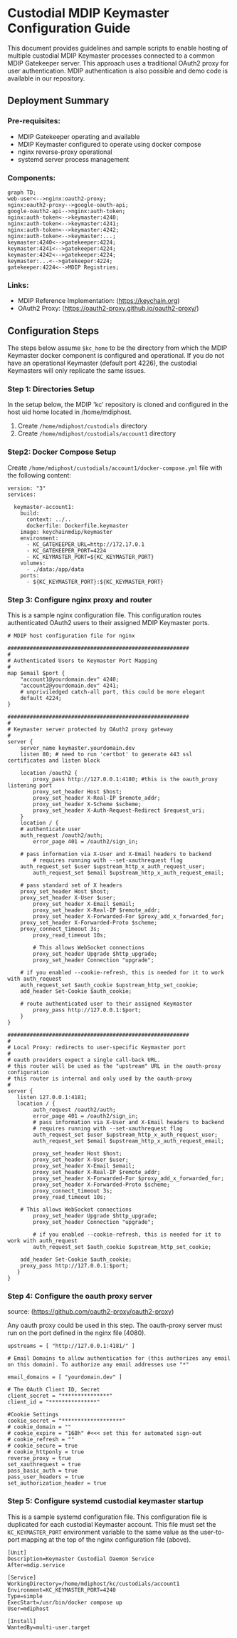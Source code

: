 # Custodial MDIP Keymaster Configuration Guide

This document provides guidelines and sample scripts to enable hosting of multiple custodial MDIP Keymaster processes connected to a common MDIP Gatekeeper server. This approach uses a traditional OAuth2 proxy for user authentication. MDIP authentication is also possible and demo code is available in our repository.

## Deployment Summary

### Pre-requisites: 
- MDIP Gatekeeper operating and available
- MDIP Keymaster configured to operate using docker compose
- nginx reverse-proxy operational
- systemd server process management

### Components:

```mermaid
graph TD;
web-user<-->nginx:oauth2-proxy;
nginx:oauth2-proxy-->google-oauth-api;
google-oauth2-api-->nginx:auth-token;
nginx:auth-token<-->keymaster:4240;
nginx:auth-token<-->keymaster:4241;
nginx:auth-token<-->keymaster:4242;
nginx:auth-token<-->keymaster:...;
keymaster:4240<-->gatekeeper:4224;
keymaster:4241<-->gatekeeper:4224;
keymaster:4242<-->gatekeeper:4224;
keymaster:...<-->gatekeeper:4224;
gatekeeper:4224<-->MDIP Registries;
```

### Links: 
- MDIP Reference Implementation: (https://keychain.org)
- OAuth2 Proxy: (https://oauth2-proxy.github.io/oauth2-proxy/)

## Configuration Steps

The steps below assume `$kc_home` to be the directory from which the MDIP Keymaster docker component is configured and operational. If you do not have an operational Keymaster (default port 4226), the custodial Keymasters will only replicate the same issues. 

### Step 1: Directories Setup
In the setup below, the MDIP 'kc' repository is cloned and configured in the host uid home located in /home/mdiphost.
1. Create `/home/mdiphost/custodials` directory
2. Create `/home/mdiphost/custodials/account1` directory

### Step2: Docker Compose Setup
Create `/home/mdiphost/custodials/account1/docker-compose.yml` file with the following content: 

```
version: "3"
services:

  keymaster-account1:
    build:
      context: ../..
      dockerfile: Dockerfile.keymaster
    image: keychainmdip/keymaster
    environment:
      - KC_GATEKEEPER_URL=http://172.17.0.1
      - KC_GATEKEEPER_PORT=4224
      - KC_KEYMASTER_PORT=${KC_KEYMASTER_PORT}
    volumes:
      - ./data:/app/data
    ports:
      - ${KC_KEYMASTER_PORT}:${KC_KEYMASTER_PORT}
```

### Step 3: Configure nginx proxy and router
This is a sample nginx configuration file. This configuration routes authenticated OAuth2 users to their assigned MDIP Keymaster ports.

```
# MDIP host configuration file for nginx

#########################################################
#
# Authenticated Users to Keymaster Port Mapping
#
map $email $port {
    "account1@yourdomain.dev" 4240;
    "account2@yourdomain.dev" 4241;
    # unpriviledged catch-all port, this could be more elegant
    default 4224; 
}

#########################################################
#
# Keymaster server protected by OAuth2 proxy gateway
#
server {
    server_name keymaster.yourdomain.dev
    listen 80; # need to run 'certbot' to generate 443 ssl certificates and listen block

    location /oauth2 {
        proxy_pass http://127.0.0.1:4180; #this is the oauth_proxy listening port
        proxy_set_header Host $host;
        proxy_set_header X-Real-IP $remote_addr;
        proxy_set_header X-Scheme $scheme;
        proxy_set_header X-Auth-Request-Redirect $request_uri;
    }
    location / {
	# authenticate user
	auth_request /oauth2/auth;
        error_page 401 = /oauth2/sign_in;

	# pass information via X-User and X-Email headers to backend
        # requires running with --set-xauthrequest flag
	auth_request_set $user $upstream_http_x_auth_request_user;
        auth_request_set $email $upstream_http_x_auth_request_email;

	# pass standard set of X headers
	proxy_set_header Host $host;
	proxy_set_header X-User $user;
        proxy_set_header X-Email $email;
        proxy_set_header X-Real-IP $remote_addr;
        proxy_set_header X-Forwarded-For $proxy_add_x_forwarded_for;
	proxy_set_header X-Forwarded-Proto $scheme;
	proxy_connect_timeout 3s;
        proxy_read_timeout 10s;

        # This allows WebSocket connections
        proxy_set_header Upgrade $http_upgrade;
        proxy_set_header Connection "upgrade";

	# if you enabled --cookie-refresh, this is needed for it to work with auth_request
	auth_request_set $auth_cookie $upstream_http_set_cookie;
	add_header Set-Cookie $auth_cookie;

	# route authenticated user to their assigned Keymaster
        proxy_pass http://127.0.0.1:$port;
    }
}

#########################################################
#
# Local Proxy: redirects to user-specific Keymaster port
#
# oauth providers expect a single call-back URL.
# this router will be used as the "upstream" URL in the oauth-proxy configuration
# this router is internal and only used by the oauth-proxy
#
server {
   listen 127.0.0.1:4181;
   location / {
        auth_request /oauth2/auth;
        error_page 401 = /oauth2/sign_in;
        # pass information via X-User and X-Email headers to backend
        # requires running with --set-xauthrequest flag
        auth_request_set $user $upstream_http_x_auth_request_user;
        auth_request_set $email $upstream_http_x_auth_request_email;

        proxy_set_header Host $host;
        proxy_set_header X-User $user;
        proxy_set_header X-Email $email;
        proxy_set_header X-Real-IP $remote_addr;
        proxy_set_header X-Forwarded-For $proxy_add_x_forwarded_for;
        proxy_set_header X-Forwarded-Proto $scheme;
        proxy_connect_timeout 3s;
        proxy_read_timeout 10s;

	# This allows WebSocket connections
        proxy_set_header Upgrade $http_upgrade;
        proxy_set_header Connection "upgrade";

        # if you enabled --cookie-refresh, this is needed for it to work with auth_request
        auth_request_set $auth_cookie $upstream_http_set_cookie;

	add_header Set-Cookie $auth_cookie;
	proxy_pass http://127.0.0.1:$port;
   }
}

```

### Step 4: Configure the oauth proxy server
source:  (https://github.com/oauth2-proxy/oauth2-proxy)

Any oauth proxy could be used in this step. The oauth-proxy server must run on the port defined in the nginx file (4080).

```
upstreams = [ "http://127.0.0.1:4181/" ]

# Email Domains to allow authentication for (this authorizes any email on this domain). To authorize any email addresses use "*"

email_domains = [ "yourdomain.dev" ]

# The OAuth Client ID, Secret
client_secret = "***************"
client_id = "***************"

#Cookie Settings
cookie_secret = "*******************"
# cookie_domain = ""
# cookie_expire = "168h" #<<< set this for automated sign-out
# cookie_refresh = ""
# cookie_secure = true
# cookie_httponly = true
reverse_proxy = true
set_xauthrequest = true
pass_basic_auth = true
pass_user_headers = true
set_authorization_header = true
```

### Step 5: Configure systemd custodial keymaster startup
This is a sample systemd configuration file. This configuration file is duplicated for each custodial Keymaster account. This file must set the `KC_KEYMASTER_PORT` environment variable to the same value as the user-to-port mapping at the top of the nginx configuration file (above). 
```
[Unit]
Description=Keymaster Custodial Daemon Service
After=mdip.service

[Service]
WorkingDirectory=/home/mdiphost/kc/custodials/account1
Environment=KC_KEYMASTER_PORT=4240
Type=simple
ExecStart=/usr/bin/docker compose up
User=mdiphost

[Install]
WantedBy=multi-user.target
```
